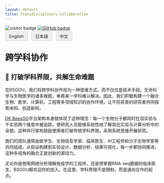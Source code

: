 ```yaml
---
layout: default
title: Transdisciplinary Collaboration
---
```


<!-- Info Row: Visitor count + GitHub profile -->
<div style="margin-top: 10px; margin-bottom: 8px;">
  <img src="https://visitor-badge.laobi.icu/badge?page_id=labonom.github.io/sources/Transdisciplinary_Collaboration_CH.html" alt="visitor badge"/>
  <a href="https://github.com/LabOnoM">
    <img src="https://img.shields.io/badge/GitHub-Profile-black?logo=github" alt="GitHub badge"/>
  </a>
</div>

<!-- Language Switch Row -->
<div>
  <a href="/sources/Transdisciplinary_Collaboration.html" style="padding: 6px 12px; border: 1px solid #ccc; background-color: #f0f0f0; text-decoration: none; border-radius: 4px; margin-right: 8px;">English</a>
  <a href="/sources/Transdisciplinary_Collaboration_JP.html" style="padding: 6px 12px; border: 1px solid #ccc; background-color: #f0f0f0; text-decoration: none; border-radius: 4px; margin-right: 8px;">日本語</a>
  <a href="/sources/Transdisciplinary_Collaboration_CH.html" style="padding: 6px 12px; border: 1px solid #ccc; background-color: #f0f0f0; text-decoration: none; border-radius: 4px;">中文</a>
</div>

# 跨学科协作

## 🔗 打破学科界限，共解生命难题
在BSGOU，我们将跨学科协作视为一种思维方式，而不仅仅是技术手段。生命科学与生物医学的诸多难题，单靠某一学科难以解决。因此，我们积极构建一个融合生物、医学、计算机、工程等多领域知识的协作环境，让不同背景的研究者共同探索未知、创造新知。

[DK.BeesGO](https://www.bs-gou.com/DK.BeesGO/)平台架构本身就体现了这种理念：每一个生物分子都同时在湿实验与干实验两个维度中被追踪，使研究人员能够系统性地了解其在实验与计算分析中的全貌。这种并行架构鼓励使用者打破传统学科界限，采用系统思维开展研究。

我们的团队通常由医学生、生物信息学家、临床医生、AI工程师和分子生物学家等共同组成，从假设构建到实验设计、数据分析、结果可视化，每一步都协同推进。这种多视角的融合正是创新的源动力。

无论你是想用网络分析理解免疫学的工程师，还是想掌握RNA-seq数据的临床医生，BSGOU都欢迎你的加入。在这里，学科界限不是限制，而是通向合作的起点。
